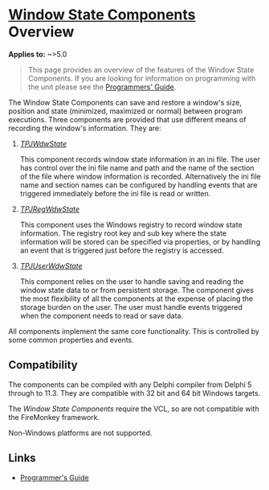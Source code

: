 # [Window State Components](../index.md) Overview

**Applies to:** ~>5.0

> This page provides an overview of the features of the Window State Components. If you are looking for information on programming with the unit please see the [Programmers' Guide](./API.md).

The Window State Components can save and restore a window's size, position and state (minimized, maximized or normal) between program executions. Three components are provided that use different means of recording the window's information. They are:

1. [_TPJWdwState_](./API/TPJWdwState.md)

    This component records window state information in an ini file. The user has control over the ini file name and path and the name of the section of the file where window information is recorded. Alternatively the ini file name and section names can be configured by handling events that are triggered immediately before the ini file is read or written.

2. [_TPJRegWdwState_](./API/TPJRegWdwState)

    This component uses the Windows registry to record window state information. The registry root key and sub key where the state information will be stored can be specified via properties, or by handling an event that is triggered just before the registry is accessed.

3.  [_TPJUserWdwState_](./API/TPJUserWdwState)

    This component relies on the user to handle saving and reading the window state data to or from persistent storage. The component gives the most flexibility of all the components at the expense of placing the storage burden on the user. The user must handle events triggered when the component needs to read or save data.

All components implement the same core functionality. This is controlled by some common properties and events.

## Compatibility

The components can be compiled with any Delphi compiler from Delphi 5 through to 11.3. They are compatible with 32 bit and 64 bit Windows targets.

The _Window State Components_ require the VCL, so are not compatible with the FireMonkey framework.

Non-Windows platforms are not supported.

## Links

* [Programmer's Guide](./API.md)

